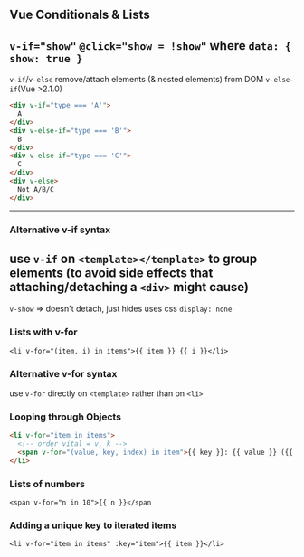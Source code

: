 ## Vue Conditionals & Lists
`v-if="show"`
`@click="show = !show"`
where `data: { show: true }`
--
`v-if`/`v-else` remove/attach elements (& nested elements) from DOM
`v-else-if`(Vue >2.1.0)
```html
<div v-if="type === 'A'">
  A
</div>
<div v-else-if="type === 'B'">
  B
</div>
<div v-else-if="type === 'C'">
  C
</div>
<div v-else>
  Not A/B/C
</div>
```
---
### Alternative v-if syntax
use `v-if` on `<template></template>` to group elements (to avoid side effects that attaching/detaching a `<div>` might cause)
---
`v-show` => doesn't detach, just hides uses css `display: none`

### Lists with v-for
`<li v-for="(item, i) in items">{{ item }} {{ i }}</li>`
### Alternative v-for syntax
use `v-for` directly on `<template>` rather than on `<li>`

### Looping through Objects
```html
<li v-for="item in items">
  <!-- order vital = v, k -->
  <span v-for="(value, key, index) in item">{{ key }}: {{ value }} ({{ index }})</span>
</li>
```
### Lists of numbers
`<span v-for="n in 10">{{ n }}</span`

### Adding a unique key to iterated items
`<li v-for="item in items" :key="item">{{ item }}</li>`
